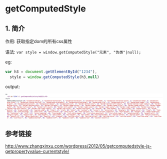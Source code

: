 # getComputedStyle

## 1. 简介

作用: 获取指定dom的所有css属性

语法: `var style = window.getComputedStyle("元素", "伪类"|null);`

eg: 

```javascript
var h3 = document.getElementById("1234"),
  style = window.getComputedStyle(h3,null)
```

output:

![getComputedStyle](QQ20160510-0.png)

## 参考链接

<http://www.zhangxinxu.com/wordpress/2012/05/getcomputedstyle-js-getpropertyvalue-currentstyle/>